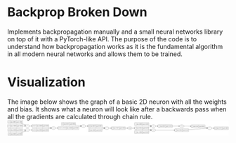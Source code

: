 # Backprop Broken Down
Implements backpropagation manually and a small neural networks library on top of it with a PyTorch-like API. The purpose of the code is to understand how backpropagation works as it is the fundamental algorithm in all modern neural networks and allows them to be trained.

# Visualization
The image below shows the graph of a basic 2D neuron with all the weights and bias. It shows what a neuron will look like after a backwards pass when all the gradients are calculated through chain rule.
![2D Neuron](Neuron.svg)
